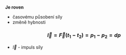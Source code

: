 **Je roven**
- časovému působení síly
- změně hybnosti

### $$\vec{I}=\vec{F}(t_1-t_2)=p_1-p_2=dp$$
- $\vec{I}$ - impuls síly